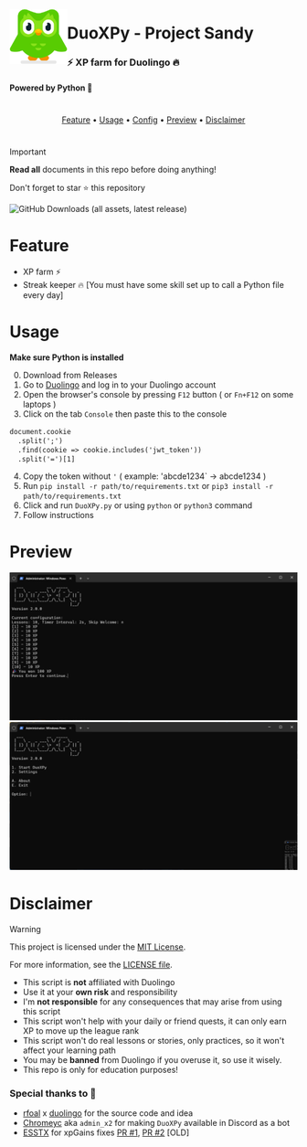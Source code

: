 <picture><img align="left" src="https://github.com/gorouflex/Sandy/blob/main/Img/DuoXPy/duo.svg" width="20%"/></picture>
<h1>DuoXPy - Project Sandy</h1>
<h3>⚡️ XP farm for Duolingo 🔥</h3>
<h4>Powered by Python 🐍</h5>

#

<p align="center">
  <a href="#feature">Feature</a>
  •
  <a href="#usage">Usage</a>     
  •
  <a href="#config">Config</a>     
  •
  <a href="#preview">Preview</a>
  •
  <a href="#disclaimer">Disclaimer</a>
</p>
<p align="center">


</p>

#
  
> [!IMPORTANT]
> **Read all** documents in this repo before doing anything!
> 
> Don't forget to star ⭐ this repository

![GitHub Downloads (all assets, latest release)](https://img.shields.io/github/downloads/gorouflex/DuoXPy/total)

# Feature 

- XP farm ⚡️
- Streak keeper 🔥 [You must have some skill set up to call a Python file every day]

# Usage 

**Make sure Python is installed**

  0. Download from Releases    
  1. Go to [Duolingo](https://www.duolingo.com) and log in to your Duolingo account
  2. Open the browser's console by pressing `F12` button ( or `Fn+F12` on some laptops )
  3. Click on the tab `Console` then paste this to the console

```
document.cookie
  .split(';')
  .find(cookie => cookie.includes('jwt_token'))
  .split('=')[1]
```
  4. Copy the token without `'` ( example: 'abcde1234` -> abcde1234 )
  5. Run `pip install -r path/to/requirements.txt` or `pip3 install -r path/to/requirements.txt`
  5. Click and run `DuoXPy.py` or using `python` or `python3` command
  6. Follow instructions	

# Preview

<p align="left">
  <img src="https://github.com/gorouflex/Sandy/blob/main/Img/DuoXPy/preview.png">
  <img src="https://github.com/gorouflex/Sandy/blob/main/Img/DuoXPy/preview1.png">
</p>

# Disclaimer

> [!WARNING]
> This project is licensed under the [MIT License](https://mit-license.org/).
>
> For more information, see the [LICENSE file](./LICENSE).
> - This script is **not** affiliated with Duolingo
> - Use it at your **own risk** and responsibility  
> - I'm **not responsible** for any consequences that may arise from using this script
> - This script won't help with your daily or friend quests, it can only earn XP to move up the league rank
> - This script won't do real lessons or stories, only practices, so it won't affect your learning path
> - You may be **banned** from Duolingo if you overuse it, so use it wisely.
> - This repo is only for education purposes! 
### Special thanks to 💖
- [rfoal](https://github.com/rfoel/) x [duolingo](https://github.com/rfoel/duolingo) for the source code and idea
- [Chromeyc](https://github.com/Chromeyc) aka `admin_x2` for making `DuoXPy` available in Discord as a bot
- [ESSTX](https://github.com/ESSTX) for xpGains fixes [PR #1](https://github.com/gorouflex/DuoXPy/pull/1), [PR #2](https://github.com/gorouflex/DuoXPy/pull/2) [OLD]
